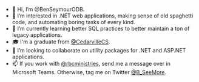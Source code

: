 - 👋 Hi, I’m @BenSeymourODB.
- 👀 I’m interested in .NET web applications, making sense of old spaghetti code, and automating boring tasks of every kind.
- 🌱 I’m currently learning better SQL practices to better maintain a ton of legacy applications.
- 🎓 I'm a graduate from [@CedarvilleCS](https://github.com/CedarvilleCS).
- 💞️ I’m looking to collaborate on utility packages for .NET and ASP.NET applications.
- 📫 If you work with [@rbcministries](https://github.com/rbcministries), send me a message over in Microsoft Teams. Otherwise, tag me on Twitter [@B_SeeMore](https://twitter.com/B_SeeMore).

<!---
BenSeymourODB/BenSeymourODB is a ✨ special ✨ repository because its `README.md` (this file) appears on your GitHub profile.
You can click the Preview link to take a look at your changes.
--->
